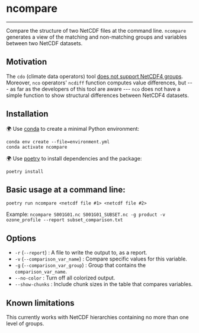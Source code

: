 # ncompare
_____
Compare the structure of two NetCDF files at the command line.
`ncompare` generates a view of the matching and non-matching groups and variables between two NetCDF datasets.

## Motivation

The `cdo` (climate data operators) tool
[does not support NetCDF4 groups](https://code.mpimet.mpg.de/boards/2/topics/12073).
Moreover, `nco` operators' `ncdiff` function computes value differences, but
--- as far as the developers of this tool are aware ---
`nco` does not have a simple function to show structural differences between NetCDF4 datasets.

## Installation

🌍 Use [conda](https://docs.conda.io/projects/conda/en/latest/index.html#) to
create a minimal Python environment:

```shell script
conda env create --file=environment.yml
conda activate ncompare
```

🌍 Use [poetry](https://python-poetry.org) to
install dependencies and the package:

```shell script
poetry install
```

## Basic usage at a command line:
```
poetry run ncompare <netcdf file #1> <netcdf file #2>
```

Example:
`ncompare S001G01.nc S001G01_SUBSET.nc -g product -v ozone_profile --report subset_comparison.txt`



## Options

- `-r` (`--report`) : A file to write the output to, as a report.
- `-v` (`--comparison_var_name`) : Compare specific values for this variable.
- `-g` (`--comparison_var_group`) : Group that contains the `comparison_var_name`.
- `--no-color` : Turn off all colorized output.
- `--show-chunks` : Include chunk sizes in the table that compares variables.

## Known limitations
This currently works with NetCDF hierarchies containing no more than one level of groups.
